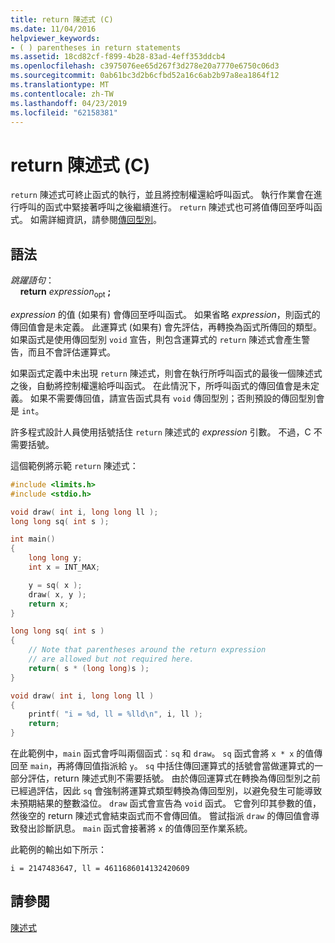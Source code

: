 ```yaml
---
title: return 陳述式 (C)
ms.date: 11/04/2016
helpviewer_keywords:
- ( ) parentheses in return statements
ms.assetid: 18cd82cf-f899-4b28-83ad-4eff353ddcb4
ms.openlocfilehash: c3975076ee65d267f3d278e20a7770e6750c06d3
ms.sourcegitcommit: 0ab61bc3d2b6cfbd52a16c6ab2b97a8ea1864f12
ms.translationtype: MT
ms.contentlocale: zh-TW
ms.lasthandoff: 04/23/2019
ms.locfileid: "62158381"
---
```

# <a name="return-statement-c"></a>return 陳述式 (C)

`return` 陳述式可終止函式的執行，並且將控制權還給呼叫函式。 執行作業會在進行呼叫的函式中緊接著呼叫之後繼續進行。 `return` 陳述式也可將值傳回至呼叫函式。 如需詳細資訊，請參閱[傳回型別](../c-language/return-type.md)。

## <a name="syntax"></a>語法

*跳躍語句*：<br/>
&nbsp;&nbsp;&nbsp;&nbsp;**return** *expression*<sub>opt</sub> **;**

*expression* 的值 (如果有) 會傳回至呼叫函式。 如果省略 *expression*，則函式的傳回值會是未定義。 此運算式 (如果有) 會先評估，再轉換為函式所傳回的類型。 如果函式是使用傳回型別 `void` 宣告，則包含運算式的 `return` 陳述式會產生警告，而且不會評估運算式。

如果函式定義中未出現 `return` 陳述式，則會在執行所呼叫函式的最後一個陳述式之後，自動將控制權還給呼叫函式。 在此情況下，所呼叫函式的傳回值會是未定義。 如果不需要傳回值，請宣告函式具有 `void` 傳回型別；否則預設的傳回型別會是 `int`。

許多程式設計人員使用括號括住 `return` 陳述式的 *expression* 引數。 不過，C 不需要括號。

這個範例將示範 `return` 陳述式：

```C
#include <limits.h>
#include <stdio.h>

void draw( int i, long long ll );
long long sq( int s );

int main()
{
    long long y;
    int x = INT_MAX;

    y = sq( x );
    draw( x, y );
    return x;
}

long long sq( int s )
{
    // Note that parentheses around the return expression
    // are allowed but not required here.
    return( s * (long long)s );
}

void draw( int i, long long ll )
{
    printf( "i = %d, ll = %lld\n", i, ll );
    return;
}
```

在此範例中，`main` 函式會呼叫兩個函式︰`sq` 和 `draw`。 `sq` 函式會將 `x * x` 的值傳回至 `main`，再將傳回值指派給 `y`。 `sq` 中括住傳回運算式的括號會當做運算式的一部分評估，return 陳述式則不需要括號。 由於傳回運算式在轉換為傳回型別之前已經過評估，因此 `sq` 會強制將運算式類型轉換為傳回型別，以避免發生可能導致未預期結果的整數溢位。 `draw` 函式會宣告為 `void` 函式。 它會列印其參數的值，然後空的 return 陳述式會結束函式而不會傳回值。 嘗試指派 `draw` 的傳回值會導致發出診斷訊息。 `main` 函式會接著將 `x` 的值傳回至作業系統。

此範例的輸出如下所示：

```Output
i = 2147483647, ll = 4611686014132420609
```

## <a name="see-also"></a>請參閱

[陳述式](../c-language/statements-c.md)
